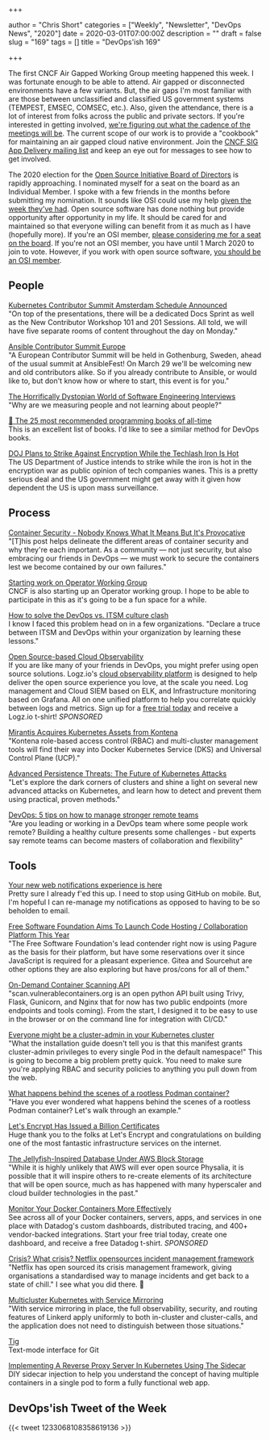 +++

author = "Chris Short"
categories = ["Weekly", "Newsletter", "DevOps News", "2020"]
date = 2020-03-01T07:00:00Z
description = ""
draft = false
slug = "169"
tags = []
title = "DevOps'ish 169"

+++

The first CNCF Air Gapped Working Group meeting happened this week. I was fortunate enough to be able to attend. Air gapped or disconnected environments have a few variants. But, the air gaps I'm most familiar with are those between unclassified and classified US government systems (TEMPEST, EMSEC, COMSEC, etc.). Also, given the attendance, there is a lot of interest from folks across the public and private sectors. If you're interested in getting involved, [we're figuring out what the cadence of the meetings will be](https://lists.cncf.io/g/cncf-sig-app-delivery/topic/airgap_working_group_meeting/71568152). The current scope of our work is to provide a "cookbook" for maintaining an air gapped cloud native environment. Join the [CNCF SIG App Delivery mailing list](https://lists.cncf.io/g/cncf-sig-app-delivery/) and keep an eye out for messages to see how to get involved.

The 2020 election for the [Open Source Initiative Board of Directors](https://wiki.opensource.org/bin/Main/OSI+Board+of+Directors/) is rapidly approaching. I nominated myself for a seat on the board as an Individual Member. I spoke with a few friends in the months before submitting my nomination. It sounds like OSI could use my help [given the week they've had](http://lists.opensource.org/pipermail/license-discuss_lists.opensource.org/2020-February/021350.html). Open source software has done nothing but provide opportunity after opportunity in my life. It should be cared for and maintained so that everyone willing can benefit from it as much as I have (hopefully more). If you're an OSI member, [please considering me for a seat on the board](https://wiki.opensource.org/bin/Main/OSI+Board+of+Directors/Board+Member+Elections/2020+Individual+and+Affiliate+Elections/Short2020). If you're not an OSI member, you have until 1 March 2020 to join to vote. However, if you work with open source software, [you should be an OSI member](https://opensource.org/join).

## People

[Kubernetes Contributor Summit Amsterdam Schedule Announced](https://kubernetes.io/blog/2020/02/18/contributor-summit-amsterdam-schedule-announced/)  
"On top of the presentations, there will be a dedicated Docs Sprint as well as the New Contributor Workshop 101 and 201 Sessions. All told, we will have five separate rooms of content throughout the day on Monday."

[Ansible Contributor Summit Europe](https://www.ansible.com/blog/announcement-ansible-contributor-summit-europe)  
"A European Contributor Summit will be held in Gothenburg, Sweden, ahead of the usual summit at AnsibleFest! On March 29 we'll be welcoming new and old contributors alike. So if you already contribute to Ansible, or would like to, but don't know how or where to start, this event is for you."

[The Horrifically Dystopian World of Software Engineering Interviews](https://www.jarednelsen.dev/posts/The-horrifically-dystopian-world-of-software-engineering-interviews)  
"Why are we measuring people and not learning about people?"

[📕 The 25 most recommended programming books of all-time](https://www.daolf.com/posts/best-programming-books/)  
This is an excellent list of books. I'd like to see a similar method for DevOps books.

[DOJ Plans to Strike Against Encryption While the Techlash Iron Is Hot](https://cyberlaw.stanford.edu/blog/2020/02/doj-plans-strike-against-encryption-while-techlash-iron-hot)  
The US Department of Justice intends to strike while the iron is hot in the encryption war as public opinion of tech companies wanes. This is a pretty serious deal and the US government might get away with it given how dependent the US is upon mass surveillance.

## Process

[Container Security - Nobody Knows What It Means But It's Provocative](https://capsule8.com/blog/container-security-nobody-knows-what-it-means-but-its-provocative/)  
"[T]his post helps delineate the different areas of container security and why they're each important. As a community — not just security, but also embracing our friends in DevOps — we must work to secure the containers lest we become contained by our own failures."

[Starting work on Operator Working Group](https://lists.cncf.io/g/cncf-sig-app-delivery/topic/71453445#151)  
CNCF is also starting up an Operator working group. I hope to be able to participate in this as it's going to be a fun space for a while.

[How to solve the DevOps vs. ITSM culture clash](https://opensource.com/article/20/2/devops-vs-itsm)  
I know I faced this problem head on in a few organizations. "Declare a truce between ITSM and DevOps within your organization by learning these lessons."

[Open Source-based Cloud Observability](https://logz.io/freeshirt/?utm_source=podcast&utm_medium=devopish&utm_campaign=freeshirt)  
If you are like many of your friends in DevOps, you might prefer using open source solutions. Logz.io's [cloud observability platform](https://logz.io/freeshirt/?utm_source=podcast&utm_medium=devopish&utm_campaign=freeshirt) is designed to help deliver the open source experience you love, at the scale you need. Log management and Cloud SIEM based on ELK, and Infrastructure monitoring based on Grafana. All on one unified platform to help you correlate quickly between logs and metrics. Sign up for a [free trial today](https://logz.io/freeshirt/?utm_source=podcast&utm_medium=devopish&utm_campaign=freeshirt) and receive a Logz.io t-shirt! *SPONSORED*

[Mirantis Acquires Kubernetes Assets from Kontena](https://containerjournal.com/topics/container-ecosystems/mirantis-acquires-kubernetes-assets-from-kontena/)  
"Kontena role-based access control (RBAC) and multi-cluster management tools will find their way into Docker Kubernetes Service (DKS) and Universal Control Plane (UCP)."

[Advanced Persistence Threats: The Future of Kubernetes Attacks](https://www.rsaconference.com/usa/agenda/advanced-persistence-threats-the-future-of-kubernetes-attacks-3)  
"Let's explore the dark corners of clusters and shine a light on several new advanced attacks on Kubernetes, and learn how to detect and prevent them using practical, proven methods."

[DevOps: 5 tips on how to manage stronger remote teams](https://enterprisersproject.com/article/2020/2/devops-how-manage-remote-teams-tips)  
"Are you leading or working in a DevOps team where some people work remote? Building a healthy culture presents some challenges - but experts say remote teams can become masters of collaboration and flexibility"

## Tools

[Your new web notifications experience is here](https://github.blog/2020-02-25-your-new-web-notifications-experience-is-here/)  
Pretty sure I already f'ed this up. I need to stop using GitHub on mobile. But, I'm hopeful I can re-manage my notifications as opposed to having to be so beholden to email.

[Free Software Foundation Aims To Launch Code Hosting / Collaboration Platform This Year](https://www.phoronix.com/scan.php?page=news_item&px=FSF-Forge-2020-Platform)  
"The Free Software Foundation's lead contender right now is using Pagure as the basis for their platform, but have some reservations over it since JavaScript is required for a pleasant experience. Gitea and Sourcehut are other options they are also exploring but have pros/cons for all of them."

[On-Demand Container Scanning API](https://jerrygamblin.com/2020/02/23/on-demand-container-scanning-api/)  
"scan.vulnerablecontainers.org is an open python API built using Trivy,  Flask, Gunicorn, and Nginx that for now has two public endpoints (more endpoints and tools coming). From the start, I designed it to be easy to use in the browser or on the command line for integration with CI/CD."

[Everyone might be a cluster-admin in your Kubernetes cluster](https://www.jeffgeerling.com/blog/2020/everyone-might-be-cluster-admin-your-kubernetes-cluster)  
"What the installation guide doesn't tell you is that this manifest grants cluster-admin privileges to every single Pod in the default namespace!" This is going to become a big problem pretty quick. You need to make sure you're applying RBAC and security policies to anything you pull down from the web.

[What happens behind the scenes of a rootless Podman container?](https://www.redhat.com/sysadmin/behind-scenes-podman)  
"Have you ever wondered what happens behind the scenes of a rootless Podman container? Let's walk through an example."

[Let's Encrypt Has Issued a Billion Certificates](https://letsencrypt.org/2020/02/27/one-billion-certs.html)  
Huge thank you to the folks at Let's Encrypt and congratulations on building one of the most fantastic infrastructure services on the internet.

[The Jellyfish-Inspired Database Under AWS Block Storage](https://www.nextplatform.com/2020/02/18/the-jellyfish-inspired-database-under-aws-block-storage/)  
"While it is highly unlikely that AWS will ever open source Physalia, it is possible that it will inspire others to re-create elements of its architecture that will be open source, much as has happened with many hyperscaler and cloud builder technologies in the past."

[Monitor Your Docker Containers More Effectively](https://www.datadoghq.com/dg/monitor/docker-benefits-ts/?utm_source=Advertisement&utm_medium=Advertisement&utm_campaign=DevOpsish-Newsletter02&utm_content=Docker)  
See across all of your Docker containers, servers, apps, and services in one place with Datadog's custom dashboards, distributed tracing, and 400+ vendor-backed integrations. Start your free trial today, create one dashboard, and receive a free Datadog t-shirt. *SPONSORED*

[Crisis? What crisis? Netflix opensources incident management framework](https://devclass.com/2020/02/25/crisis-what-crisis-netflix-opensources-incident-management-framework/)  
"Netflix has open sourced its crisis management framework, giving organisations a standardised way to manage incidents and get back to a state of chill." I see what you did there. 👀

[Multicluster Kubernetes with Service Mirroring](https://linkerd.io/2020/02/25/multicluster-kubernetes-with-service-mirroring/)  
"With service mirroring in place, the full observability, security, and routing features of Linkerd apply uniformly to both in-cluster and cluster-calls, and the application does not need to distinguish between those situations."

[Tig](https://jonas.github.io/tig/)  
Text-mode interface for Git

[Implementing A Reverse Proxy Server In Kubernetes Using The Sidecar](https://www.magalix.com/blog/implemeting-a-reverse-proxy-server-in-kubernetes-using-the-sidecar-pattern)  
DIY sidecar injection to help you understand the concept of having multiple containers in a single pod to form a fully functional web app.

## DevOps'ish Tweet of the Week

{{< tweet 1233068108358619136 >}}
